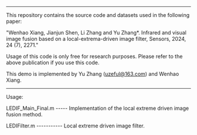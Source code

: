 *************************************************************************************************************************************************************************
This repository contains the source code and datasets used in the following paper:

"Wenhao Xiang, Jianjun Shen, Li Zhang and Yu Zhang*. Infrared and visual image fusion based on a local-extrema-driven image filter, Sensors, 2024, 24 (7), 2271."


Usage of this code is only free for research purposes. Please refer to the above publication if you use this code. 

This demo is implemented by Yu Zhang (uzeful@163.com) and Wenhao Xiang.
*************************************************************************************************************************************************************************

Usage:

LEDIF_Main_Final.m ----- Implementation of the local extreme driven image fusion method.

LEDIFilter.m ----------- Local extreme driven image filter.
